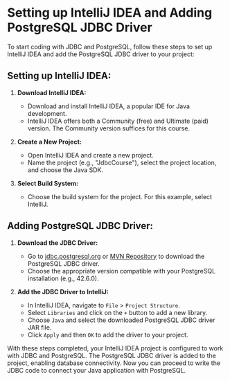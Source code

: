 # Setting up IntelliJ IDEA and Adding PostgreSQL JDBC Driver

To start coding with JDBC and PostgreSQL, follow these steps to set up IntelliJ IDEA and add the PostgreSQL JDBC driver to your project:

## Setting up IntelliJ IDEA:

1. **Download IntelliJ IDEA:**

   - Download and install IntelliJ IDEA, a popular IDE for Java development.
   - IntelliJ IDEA offers both a Community (free) and Ultimate (paid) version. The Community version suffices for this course.

2. **Create a New Project:**

   - Open IntelliJ IDEA and create a new project.
   - Name the project (e.g., "JdbcCourse"), select the project location, and choose the Java SDK.

3. **Select Build System:**
   - Choose the build system for the project. For this example, select IntelliJ.

## Adding PostgreSQL JDBC Driver:

1. **Download the JDBC Driver:**

   - Go to [jdbc.postgresql.org](https://jdbc.postgresql.org/) or [MVN Repository](https://mvnrepository.com/) to download the PostgreSQL JDBC driver.
   - Choose the appropriate version compatible with your PostgreSQL installation (e.g., 42.6.0).

2. **Add the JDBC Driver to IntelliJ:**
   - In IntelliJ IDEA, navigate to `File` > `Project Structure`.
   - Select `Libraries` and click on the `+` button to add a new library.
   - Choose `Java` and select the downloaded PostgreSQL JDBC driver JAR file.
   - Click `Apply` and then `OK` to add the driver to your project.

With these steps completed, your IntelliJ IDEA project is configured to work with JDBC and PostgreSQL. The PostgreSQL JDBC driver is added to the project, enabling database connectivity. Now you can proceed to write the JDBC code to connect your Java application with PostgreSQL.
